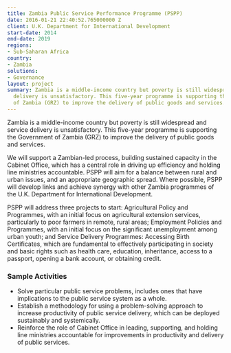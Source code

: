 ```yaml
---
title: Zambia Public Service Performance Programme (PSPP)
date: 2016-01-21 22:40:52.765000000 Z
client: U.K. Department for International Development
start-date: 2014
end-date: 2019
regions:
- Sub-Saharan Africa
country:
- Zambia
solutions:
- Governance
layout: project
summary: Zambia is a middle-income country but poverty is still widespread and service
  delivery is unsatisfactory. This five-year programme is supporting the Government
  of Zambia (GRZ) to improve the delivery of public goods and services.
---
```


Zambia is a middle-income country but poverty is still widespread and service delivery is unsatisfactory. This five-year programme is supporting the Government of Zambia (GRZ) to improve the delivery of public goods and services.

We will support a Zambian-led process, building sustained capacity in the Cabinet Office, which has a central role in driving up efficiency and holding line ministries accountable. PSPP will aim for a balance between rural and urban issues, and an appropriate geographic spread. Where possible, PSPP will develop links and achieve synergy with other Zambia programmes of the U.K. Department for International Development.

PSPP will address three projects to start: Agricultural Policy and Programmes, with an initial focus on agricultural extension services, particularly to poor farmers in remote, rural areas; Employment Policies and Programmes, with an initial focus on the significant unemployment among urban youth; and Service Delivery Programmes: Accessing Birth Certificates, which are fundamental to effectively participating in society and basic rights such as health care, education, inheritance, access to a passport, opening a bank account, or obtaining credit.

###  Sample Activities

* Solve particular public service problems, includes ones that have implications to the public service system as a whole.
* Establish a methodology for using a problem-solving approach to increase productivity of public service delivery, which can be deployed sustainably and systemically.
* Reinforce the role of Cabinet Office in leading, supporting, and holding line ministries accountable for improvements in productivity and delivery of public services.
